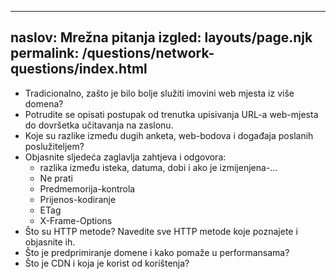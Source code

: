 ***

## naslov: Mrežna pitanja&#xA;izgled: layouts/page.njk&#xA;permalink: /questions/network-questions/index.html

*   Tradicionalno, zašto je bilo bolje služiti imovini web mjesta iz više domena?
*   Potrudite se opisati postupak od trenutka upisivanja URL-a web-mjesta do dovršetka učitavanja na zaslonu.
*   Koje su razlike između dugih anketa, web-bodova i događaja poslanih poslužiteljem?
*   Objasnite sljedeća zaglavlja zahtjeva i odgovora:
    *   razlika između isteka, datuma, dobi i ako je izmijenjena-...
    *   Ne prati
    *   Predmemorija-kontrola
    *   Prijenos-kodiranje
    *   ETag
    *   X-Frame-Options
*   Što su HTTP metode? Navedite sve HTTP metode koje poznajete i objasnite ih.
*   Što je predprimiranje domene i kako pomaže u performansama?
*   Što je CDN i koja je korist od korištenja?
